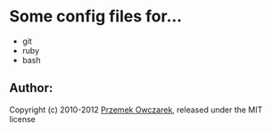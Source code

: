 Some config files for...
========================
- git
- ruby
- bash

Author:
------
Copyright (c) 2010-2012 [Przemek Owczarek](http://twitter.com/powczarek), released under the MIT license
